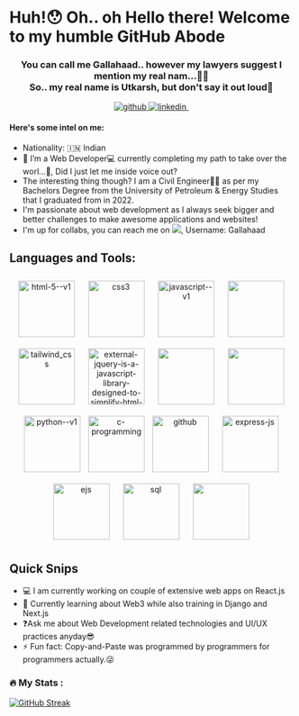 <h1><strong>Huh!😯 Oh.. oh Hello there! Welcome to my humble GitHub Abode</strong></h1>

<h3 align = "center">You can call me Gallahaad.. however my lawyers suggest I mention my real nam...🥱😴
<br>
        So.. my real name is Utkarsh, but don't say it out loud🤫
</h3>
<div align="center">
<a href="https://github.com/Gallahaad" target="_blank">
<img src="https://img.shields.io/badge/%3CGithub%3E-333?logo=Github&link=https%3A%2F%2Fgithub.com%2FGallahaad" alt="github"/>
</a>
<a href="https://www.linkedin.com/in/utkarsh-priya-misra-69699414b/" target="_blank">
<img src="https://img.shields.io/badge/%3CLinkedIn%3E-blue?logo=LinkedIn&link=https%3A%2F%2Fwww.linkedin.com%2Fin%2Futkarsh-priya-misra-69699414b%2F" alt="linkedin"/>      
</a>
<a href="mailto:professional.utkarshmisra@gmail.com"><img src="https://img.shields.io/badge/%3CMail%3E-016650?logo=email" alt=""></a>
</div>
<h4>Here's some intel on me:</h4>
<ul>
        <li>Nationality: 🇮🇳 Indian</li>
        <li>👀 I’m a Web Developer💻 currently completing my  path to take over the worl...🫢, Did I just let me inside voice out?</li>
        <li>The interesting thing though? I am a Civil Engineer👷‍♂️ as per my Bachelors Degree from the University of Petroleum & Energy Studies that I graduated from in 2022.</li>
        <li>I'm passionate about web development as I always seek bigger and better challenges to make awesome applications and websites! </li>
        <li>I'm up for collabs, you can reach me on <img src="https://img.shields.io/badge/%3CDiscord%3E-f2f3f5?logo=discord">, Username: Gallahaad</li>
</ul>
<h2>Languages and Tools:</h2>
<div align = "center">
    <a href="https://www.geeksforgeeks.org/html5-introduction/"><img style="margin: 10px" width="100" height="100" src="https://img.icons8.com/color/100/html-5--v1.png" alt="html-5--v1"/></a>
    <a href="https://developer.mozilla.org/en-US/docs/Web/CSS"><img style="margin:10px;" width="100" height="100" src="https://img.icons8.com/fluency/100/css3.png" alt="css3"/></a>
    <a href="https://developer.mozilla.org/en-US/docs/Web/JavaScript"><img style="margin:10px;" width="100" height="100" src="https://img.icons8.com/color/100/javascript--v1.png" alt="javascript--v1"/></a>
    <a href="https://getbootstrap.com/"><img style="margin:10px;" width="100" height="100" src="https://getbootstrap.com/docs/5.0/assets/brand/bootstrap-logo.svg" alt=""></a>
    <a href="https://tailwindcss.com/"><img style="margin:10px;" width="100" height="100" src="https://img.icons8.com/fluency/100/tailwind_css.png" alt="tailwind_css"/></a>
    <a href="https://jquery.com/"><img style="margin:10px;" width="100" height="100" src="https://img.icons8.com/external-tal-revivo-color-tal-revivo/100/external-jquery-is-a-javascript-library-designed-to-simplify-html-logo-color-tal-revivo.png" alt="external-jquery-is-a-javascript-library-designed-to-simplify-html-logo-color-tal-revivo"/></a>
    <a href="https://nodejs.org/en"><img style="margin:10px;" width="100" height="100" src="https://nodejs.org/static/images/logo.svg" alt=""></a>
    <a href="https://react.dev/"><img style="margin:10px;"  width="100" height="100"  src="https://profilinator.rishav.dev/skills-assets/react-original-wordmark.svg" alt=""></a>
    <a href="https://www.python.org/"><img style="margin:10px;" width="100" height="100" src="https://img.icons8.com/color/100/python--v1.png" alt="python--v1"/></a>
    <a href="https://www.w3schools.com/c/c_intro.php"><img width="100" height="100" src="https://img.icons8.com/color/100/c-programming.png" alt="c-programming"/></a>
    <a href="https://github.com/"><img style="margin:10px;" width="100" height="100" src="https://img.icons8.com/material-rounded/100/github.png" alt="github"/></a>
    <a href="https://expressjs.com/"><img style="margin:10px;" width="100" height="100" src="https://img.icons8.com/ios/100/express-js.png" alt="express-js"/></a>
    <a href="https://ejs.co/#promo"><img style="margin:10px;" width="100" height="100" src="https://img.icons8.com/color/100/ejs.png" alt="ejs"/></a>
    <a href="https://www.w3schools.com/sql/"><img style="margin:10px;" width="100" height="100" src="https://img.icons8.com/color/100/sql.png" alt="sql"/></a>
    <a href="https://www.mongodb.com/"><img style="margin:10px;" width="100" height="100" src="https://profilinator.rishav.dev/skills-assets/mongodb-original-wordmark.svg" alt=""></a>

</div>

<h2>Quick Snips</h2>
<ul>
        <li>💻 I am currently working on couple of extensive web apps on React.js</li>
        <li>📖 Currently learning about Web3 while also training in Django and Next.js</li>
        <li>❓Ask me about Web Development related technologies and UI/UX practices anyday😎</li>
        <li>⚡ Fun fact: Copy-and-Paste was programmed by programmers for programmers actually.😜</li>
</ul>

### :fire: My Stats :
[![GitHub Streak](https://streak-stats.demolab.com/?user=Gallahaad/&theme=great-gatsby)](https://git.io/streak-stats)



